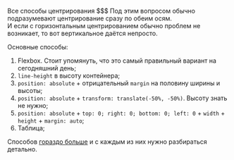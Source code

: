 Все способы центрирования
$$$
Под этим вопросом обычно подразумевают центрирование сразу по обеим осям.  
И если с горизонтальным центрированием обычно проблем не возникает, то вот вертикальное даётся непросто. 

Основные способы: 
1. Flexbox. Стоит упомянуть, что это самый правильный вариант на сегодняшний день;
1. `line-height` в высоту контейнера;
1. `position: absolute` + отрицательный `margin` на половину ширины и высоты;
1. `position: absolute` + `transform: translate(-50%, -50%)`. Высоту знать не нужно;
1. `position: absolute` + `top: 0; right: 0; bottom: 0; left: 0` + `width` + `height` + `margin: auto`;
1. Таблица;

Способов [гораздо больше](https://learn.javascript.ru/css-center) и с каждым из них нужно разбираться детально.